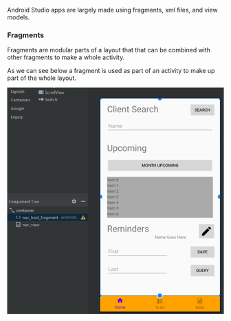Android Studio apps are largely made using fragments, xml files, and view models.

### Fragments

Fragments are modular parts of a layout that that can be combined with other fragments to make a whole activity.

As we can see below a fragment is used as part of an activity to make up part of the whole layout.

![F](https://raw.githubusercontent.com/SmallMistake/-Java-Android-Studio-App/main/Images/fragmentExample.PNG)
